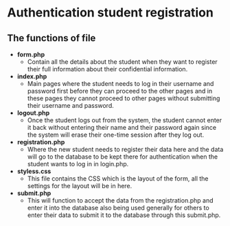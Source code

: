 # Authentication student registration
## The functions of file
- **form.php**
   - Contain all the details about the student when they want to register their full information about their confidential information.
- **index.php**
   - Main pages where the student needs to log in their username and password first before they can proceed to the other pages and in these pages they cannot proceed to other pages without submitting their username and password. 
- **logout.php**
   - Once the student logs out from the system, the student cannot enter it back without entering their name and their password again since the system will erase their one-time session after they log out. 
- **registration.php**
   - Where the new student needs to register their data here and the data will go to the database to be kept there for authentication when the student wants to log in in login.php. 
- **styless.css**
   - This file contains the CSS which is the layout of the form, all the settings for the layout will be in here.
- **submit.php**
   - This will function to accept the data from the registration.php and enter it into the database also being used generally for others to enter their data to submit it to the database through this submit.php. 
